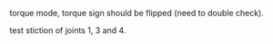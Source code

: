 torque mode, torque sign should be flipped (need to double check).

test stiction of joints 1, 3 and 4.